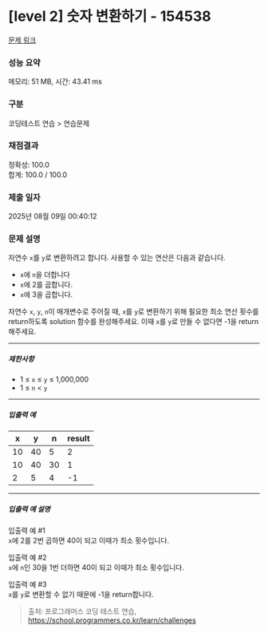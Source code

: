 # [level 2] 숫자 변환하기 - 154538 

[문제 링크](https://school.programmers.co.kr/learn/courses/30/lessons/154538) 

### 성능 요약

메모리: 51 MB, 시간: 43.41 ms

### 구분

코딩테스트 연습 > 연습문제

### 채점결과

정확성: 100.0<br/>합계: 100.0 / 100.0

### 제출 일자

2025년 08월 09일 00:40:12

### 문제 설명

<p>자연수 <code>x</code>를 <code>y</code>로 변환하려고 합니다. 사용할 수 있는 연산은 다음과 같습니다.</p>

<ul>
<li><code>x</code>에 <code>n</code>을 더합니다</li>
<li><code>x</code>에 2를 곱합니다.</li>
<li><code>x</code>에 3을 곱합니다.</li>
</ul>

<p>자연수 <code>x</code>, <code>y</code>, <code>n</code>이 매개변수로 주어질 때, <code>x</code>를 <code>y</code>로 변환하기 위해 필요한 최소 연산 횟수를 return하도록 solution 함수를 완성해주세요. 이때 <code>x</code>를 <code>y</code>로 만들 수 없다면 -1을 return 해주세요.</p>

<hr>

<h5>제한사항</h5>

<ul>
<li>1&nbsp;≤&nbsp;<code>x</code> ≤ <code>y</code>&nbsp;≤ 1,000,000</li>
<li>1 ≤ <code>n</code> &lt; <code>y</code></li>
</ul>

<hr>

<h5>입출력 예</h5>
<table class="table">
        <thead><tr>
<th>x</th>
<th>y</th>
<th>n</th>
<th>result</th>
</tr>
</thead>
        <tbody><tr>
<td>10</td>
<td>40</td>
<td>5</td>
<td>2</td>
</tr>
<tr>
<td>10</td>
<td>40</td>
<td>30</td>
<td>1</td>
</tr>
<tr>
<td>2</td>
<td>5</td>
<td>4</td>
<td>-1</td>
</tr>
</tbody>
      </table>
<hr>

<h5>입출력 예 설명</h5>

<p>입출력 예 #1<br>
<code>x</code>에 2를 2번 곱하면 40이 되고 이때가 최소 횟수입니다.</p>

<p>입출력 예 #2<br>
<code>x</code>에 <code>n</code>인 30을 1번 더하면 40이 되고 이때가 최소 횟수입니다.</p>

<p>입출력 예 #3<br>
<code>x</code>를 <code>y</code>로 변환할 수 없기 때문에 -1을 return합니다.</p>


> 출처: 프로그래머스 코딩 테스트 연습, https://school.programmers.co.kr/learn/challenges